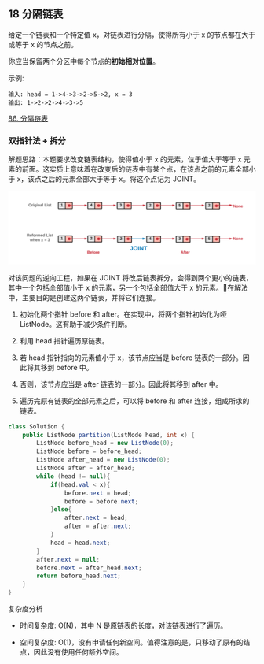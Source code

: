 ## 18 分隔链表


给定一个链表和一个特定值 x，对链表进行分隔，使得所有小于 x 的节点都在大于或等于 x 的节点之前。

你应当保留两个分区中每个节点的**初始相对位置**。


示例:

```
输入: head = 1->4->3->2->5->2, x = 3
输出: 1->2->2->4->3->5
```

[86. 分隔链表](https://leetcode-cn.com/problems/partition-list/)


### 双指针法 + 拆分

解题思路：本题要求改变链表结构，使得值小于 x 的元素，位于值大于等于 x 元素的前面。这实质上意味着在改变后的链表中有某个点，在该点之前的元素全部小于 x，该点之后的元素全部大于等于 x。将这个点记为 JOINT。

<img src="./imglinklist/03-86.png" width=600>


对该问题的逆向工程，如果在 JOINT 将改后链表拆分，会得到两个更小的链表，其中一个包括全部值小于 x 的元素，另一个包括全部值大于 x 的元素。在解法中，主要目的是创建这两个链表，并将它们连接。


1. 初始化两个指针 before 和 after。在实现中，将两个指针初始化为哑 ListNode。这有助于减少条件判断。

2. 利用 head 指针遍历原链表。

3. 若 head 指针指向的元素值小于 x，该节点应当是 before 链表的一部分。因此将其移到 before 中。

4. 否则，该节点应当是 after 链表的一部分。因此将其移到 after 中。

5. 遍历完原有链表的全部元素之后，可以将 before 和 after 连接，组成所求的链表。


```java
class Solution {
    public ListNode partition(ListNode head, int x) {
        ListNode before_head = new ListNode(0);
        ListNode before = before_head;
        ListNode after_head = new ListNode(0);
        ListNode after = after_head;
        while (head != null){
            if(head.val < x){
                before.next = head;
                before = before.next;
            }else{
                after.next = head;
                after = after.next;
            }
            head = head.next;
        }
        after.next = null;
        before.next = after_head.next;
        return before_head.next;
    }
}
```


复杂度分析

* 时间复杂度: O(N)，其中 N 是原链表的长度，对该链表进行了遍历。

* 空间复杂度: O(1)，没有申请任何新空间。值得注意的是，只移动了原有的结点，因此没有使用任何额外空间。

